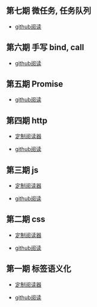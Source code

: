 ## 第七期 微任务, 任务队列

+ [github阅读](https://github.com/azhen98/A-week-to-learn/blob/master/doc/%E7%AC%AC%E4%B8%83%E6%9C%9F(%E5%BE%AE%E4%BB%BB%E5%8A%A1%2C%E4%BA%8B%E4%BB%B6%E9%98%9F%E5%88%97).md)

## 第六期 手写 bind, call

+ [github阅读](https://github.com/azhen98/A-week-to-learn/blob/master/doc/%E7%AC%AC%E5%85%AD%E6%9C%9F(%E6%89%8B%E5%86%99).md)

## 第五期 Promise

+ [github阅读](https://github.com/azhen98/A-week-to-learn/blob/master/doc/%E7%AC%AC%E4%BA%94%E6%9C%9F(%E5%AE%9E%E7%8E%B0%E4%B8%80%E4%B8%AA%E7%AE%80%E5%8D%95%E7%9A%84Promise).md)

## 第四期 http

+ [定制阅读器](https://azhen98.github.io/markdown-reader/markdown.html?url=https://raw.githubusercontent.com/azhen98/A-week-to-learn/master/doc/%E7%AC%AC%E5%9B%9B%E6%9C%9F(http%E7%9B%B8%E5%85%B3).md)

+ [github阅读](https://github.com/azhen98/A-week-to-learn/blob/master/doc/%E7%AC%AC%E5%9B%9B%E6%9C%9F(http%E7%9B%B8%E5%85%B3).md)

## 第三期 js

+ [定制阅读器](https://azhen98.github.io/markdown-reader/markdown.html?url=https://raw.githubusercontent.com/azhen98/A-week-to-learn/master/doc/%E7%AC%AC%E4%B8%89%E6%9C%9F(js%E5%9F%BA%E7%A1%80).md)

+ [github阅读](https://github.com/azhen98/A-week-to-learn/blob/master/doc/%E7%AC%AC%E4%B8%89%E6%9C%9F(js%E5%9F%BA%E7%A1%80).md)

## 第二期 css

+ [定制阅读器](https://azhen98.github.io/markdown-reader/markdown.html?url=https://raw.githubusercontent.com/azhen98/A-week-to-learn/master/doc/%E7%AC%AC%E4%BA%8C%E5%A4%A9(css%E9%9D%A2%E8%AF%95%E9%97%AE%E9%A2%98).md)

+ [github阅读](https://github.com/azhen98/A-week-to-learn/blob/master/doc/%E7%AC%AC%E4%BA%8C%E5%A4%A9(css%E9%9D%A2%E8%AF%95%E9%97%AE%E9%A2%98).md)

## 第一期 标签语义化

+ [定制阅读器](https://azhen98.github.io/markdown-reader/markdown.html?url=https://raw.githubusercontent.com/azhen98/A-week-to-learn/master/doc/%E7%AC%AC%E4%B8%80%E5%A4%A9(%E6%A0%87%E7%AD%BE%E8%AF%AD%E4%B9%89%E5%8C%96).md)

+ [github阅读](https://github.com/azhen98/A-week-to-learn/blob/master/doc/%E7%AC%AC%E4%B8%80%E5%A4%A9(%E6%A0%87%E7%AD%BE%E8%AF%AD%E4%B9%89%E5%8C%96).md)

